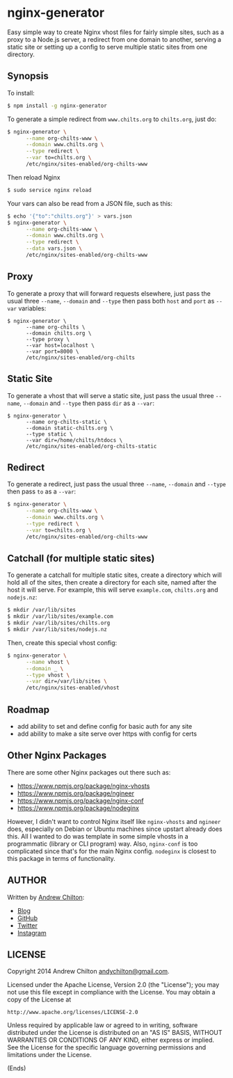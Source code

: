 # nginx-generator #

Easy simple way to create Nginx vhost files for fairly simple sites, such as a proxy to a Node.js server, a redirect
from one domain to another, serving a static site or setting up a config to serve multiple static sites from one
directory.

## Synopsis ##

To install:

```bash
$ npm install -g nginx-generator
```

To generate a simple redirect from `www.chilts.org` to `chilts.org`, just do:

```bash
$ nginx-generator \
      --name org-chilts-www \
      --domain www.chilts.org \
      --type redirect \
      --var to=chilts.org \
      /etc/nginx/sites-enabled/org-chilts-www
```

Then reload Nginx

```bash
$ sudo service nginx reload
```

Your vars can also be read from a JSON file, such as this:

```bash
$ echo '{"to":"chilts.org"}' > vars.json
$ nginx-generator \
      --name org-chilts-www \
      --domain www.chilts.org \
      --type redirect \
      --data vars.json \
      /etc/nginx/sites-enabled/org-chilts-www
```

## Proxy ##

To generate a proxy that will forward requests elsewhere, just pass the usual three `--name`, `--domain` and `--type`
then pass both `host` and `port` as `--var` variables:

```
$ nginx-generator \
      --name org-chilts \
      --domain chilts.org \
      --type proxy \
      --var host=localhost \
      --var port=8000 \
      /etc/nginx/sites-enabled/org-chilts
```

## Static Site ##

To generate a vhost that will serve a static site, just pass the usual three `--name`, `--domain` and `--type` then
pass `dir` as a `--var`:

```
$ nginx-generator \
      --name org-chilts-static \
      --domain static-chilts.org \
      --type static \
      --var dir=/home/chilts/htdocs \
      /etc/nginx/sites-enabled/org-chilts-static
```

## Redirect ##

To generate a redirect, just pass the usual three `--name`, `--domain` and `--type` then pass `to` as a `--var`:

```bash
$ nginx-generator \
      --name org-chilts-www \
      --domain www.chilts.org \
      --type redirect \
      --var to=chilts.org \
      /etc/nginx/sites-enabled/org-chilts-www
```

## Catchall (for multiple static sites) ##

To generate a catchall for multiple static sites, create a directory which will hold all of the sites, then create a
directory for each site, named after the host it will serve. For example, this will serve `example.com`, `chilts.org`
and `nodejs.nz`:

```sh
$ mkdir /var/lib/sites
$ mkdir /var/lib/sites/example.com
$ mkdir /var/lib/sites/chilts.org
$ mkdir /var/lib/sites/nodejs.nz
```

Then, create this special vhost config:

```bash
$ nginx-generator \
      --name vhost \
      --domain _ \
      --type vhost \
      --var dir=/var/lib/sites \
      /etc/nginx/sites-enabled/vhost
```

## Roadmap ##

* add ability to set and define config for basic auth for any site
* add ability to make a site serve over https with config for certs

## Other Nginx Packages ##

There are some other Nginx packages out there such as:

* https://www.npmjs.org/package/nginx-vhosts
* https://www.npmjs.org/package/ngineer
* https://www.npmjs.org/package/nginx-conf
* https://www.npmjs.org/package/nodeginx

However, I didn't want to control Nginx itself like `nginx-vhosts` and `ngineer` does, especially on Debian or Ubuntu
machines since upstart already does this. All I wanted to do was template in some simple vhosts in a programmatic
(library or CLI program) way. Also, `nginx-conf` is too complicated since that's for the main Nginx config. `nodeginx`
is closest to this package in terms of functionality.

## AUTHOR ##

Written by [Andrew Chilton](http://chilts.org/):

* [Blog](http://chilts.org/)
* [GitHub](https://github.com/chilts)
* [Twitter](https://twitter.com/andychilton)
* [Instagram](http://instagram.com/thechilts)

## LICENSE ##

Copyright 2014 Andrew Chilton <andychilton@gmail.com>.

Licensed under the Apache License, Version 2.0 (the "License");
you may not use this file except in compliance with the License.
You may obtain a copy of the License at

    http://www.apache.org/licenses/LICENSE-2.0

Unless required by applicable law or agreed to in writing, software
distributed under the License is distributed on an "AS IS" BASIS,
WITHOUT WARRANTIES OR CONDITIONS OF ANY KIND, either express or implied.
See the License for the specific language governing permissions and
limitations under the License.

(Ends)
